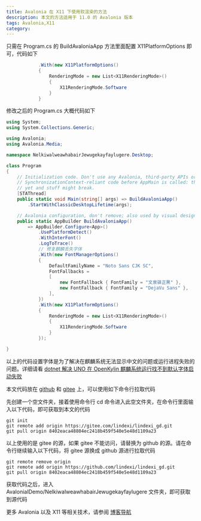 ```yaml
---
title: Avalonia 在 X11 下使用软渲染的方法
description: 本文的方法适用于 11.0 的 Avalonia 版本
tags: Avalonia,X11
category: 
---
```


<!-- CreateTime:2024/07/23 07:27:20 -->

<!-- 发布 -->
<!-- 博客 -->

只需在 Program.cs 的 BuildAvaloniaApp 方法里面配置 X11PlatformOptions 即可，代码如下

```csharp
            .With(new X11PlatformOptions()
            {
                RenderingMode = new List<X11RenderingMode>()
                {
                    X11RenderingMode.Software
                }
            }
```

修改之后的 Program.cs 大概代码如下

```csharp
using System;
using System.Collections.Generic;

using Avalonia;
using Avalonia.Media;

namespace NelkiwalweawhabairJewugekayfaylugere.Desktop;

class Program
{
    // Initialization code. Don't use any Avalonia, third-party APIs or any
    // SynchronizationContext-reliant code before AppMain is called: things aren't initialized
    // yet and stuff might break.
    [STAThread]
    public static void Main(string[] args) => BuildAvaloniaApp()
        .StartWithClassicDesktopLifetime(args);

    // Avalonia configuration, don't remove; also used by visual designer.
    public static AppBuilder BuildAvaloniaApp()
        => AppBuilder.Configure<App>()
            .UsePlatformDetect()
            .WithInterFont()
            .LogToTrace()
            // 修复麒麟丢失字体
            .With(new FontManagerOptions()
            {
                DefaultFamilyName = "Noto Sans CJK SC",
                FontFallbacks =
                [
                    new FontFallback { FontFamily = "文泉驿正黑" },
                    new FontFallback { FontFamily = "DejaVu Sans" },
                ],
            })
            .With(new X11PlatformOptions()
            {
                RenderingMode = new List<X11RenderingMode>()
                {
                    X11RenderingMode.Software
                }
            });

}
```

以上的代码设置字体是为了解决在麒麟系统无法显示中文的问题或运行进程失败的问题。详细请看 [dotnet 解决 UNO 在 OpenKylin 麒麟系统运行找不到默认字体启动失败](https://blog.lindexi.com/post/dotnet-%E8%A7%A3%E5%86%B3-UNO-%E5%9C%A8-OpenKylin-%E9%BA%92%E9%BA%9F%E7%B3%BB%E7%BB%9F%E8%BF%90%E8%A1%8C%E6%89%BE%E4%B8%8D%E5%88%B0%E9%BB%98%E8%AE%A4%E5%AD%97%E4%BD%93%E5%90%AF%E5%8A%A8%E5%A4%B1%E8%B4%A5.html )
<!-- [dotnet 解决 UNO 在 OpenKylin 麒麟系统运行找不到默认字体启动失败 - lindexi - 博客园](https://www.cnblogs.com/lindexi/p/18268131 ) -->

本文代码放在 [github](https://github.com/lindexi/lindexi_gd/tree/8402eaca48804ec2418b459f540e5e48d1109a23/AvaloniaIDemo/NelkiwalweawhabairJewugekayfaylugere) 和 [gitee](https://gitee.com/lindexi/lindexi_gd/tree/8402eaca48804ec2418b459f540e5e48d1109a23/AvaloniaIDemo/NelkiwalweawhabairJewugekayfaylugere) 上，可以使用如下命令行拉取代码

先创建一个空文件夹，接着使用命令行 cd 命令进入此空文件夹，在命令行里面输入以下代码，即可获取到本文的代码

```
git init
git remote add origin https://gitee.com/lindexi/lindexi_gd.git
git pull origin 8402eaca48804ec2418b459f540e5e48d1109a23
```

以上使用的是 gitee 的源，如果 gitee 不能访问，请替换为 github 的源。请在命令行继续输入以下代码，将 gitee 源换成 github 源进行拉取代码

```
git remote remove origin
git remote add origin https://github.com/lindexi/lindexi_gd.git
git pull origin 8402eaca48804ec2418b459f540e5e48d1109a23
```

获取代码之后，进入 AvaloniaIDemo/NelkiwalweawhabairJewugekayfaylugere 文件夹，即可获取到源代码

更多 Avalonia 以及 X11 等相关技术，请参阅 [博客导航](https://blog.lindexi.com/post/%E5%8D%9A%E5%AE%A2%E5%AF%BC%E8%88%AA.html )
